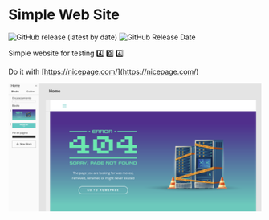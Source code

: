 # Simple Web Site

<img alt="GitHub release (latest by date)" src="https://img.shields.io/github/v/release/aramirol/simple-website"> <img alt="GitHub Release Date" src="https://img.shields.io/github/release-date/aramirol/simple-website?color=red">

Simple website for testing :four: :zero: :four:

Do it with [https://nicepage.com/](https://nicepage.com/)

![](images/screenshot.png)
